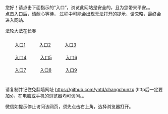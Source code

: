 您好！请点击下面指示的“入口”，浏览此网站是安全的，且为您带来平安。。 <br/>
点击入口后，请耐心等待， 过程中可能会出现无法打开的提示，请忽略，最终会进入网站. </br>

法轮大法在长春<br/>
<div style="padding:10px"><a style="margin:20px" target="_blank" href="https://d3cb9c1n7wc75l.cloudfront.net/2Qpsp?gsnchunz" id="ccLink1" rel="nofollow">入口1</a> <a target="_blank" style="margin:20px" href="https://d2cb43raguwik4.cloudfront.net/2Qpsp?aqschsgj" id="ccLink2" rel="nofollow">入口2</a> <a style="margin:20px" target="_blank" href="https://d2qkcuw536v93r.cloudfront.net/2Qpsp?jdppojo" id="ccLink3" rel="nofollow">入口3</a></div>

<div style="padding:10px" ><a style="margin:20px" target="_blank" href="https://d3cb9c1n7wc75l.cloudfront.net/2Qpsp?gsnchunz" id="ccLink4" rel="nofollow">入口4</a> <a style="margin:20px" href="https://d2cb43raguwik4.cloudfront.net/2Qpsp?aqschsgj" target="_blank" id="ccLink5" rel="nofollow">入口5</a> <a style="margin:20px" href="https://d2qkcuw536v93r.cloudfront.net/2Qpsp?jdppojo" target="_blank" id="ccLink6" rel="nofollow">入口6</a></div>

<div style="padding:10px"><a style="margin:20px" target="_blank" href="https://d3cb9c1n7wc75l.cloudfront.net/2Qpsp?gsnchunz" id="ccLink7" rel="nofollow">入口7</a> <a style="margin:20px" href="https://d2cb43raguwik4.cloudfront.net/2Qpsp?aqschsgj" target="_blank" id="ccLink8" rel="nofollow">入口8</a> <a style="margin:20px" target="_blank" href="https://d2qkcuw536v93r.cloudfront.net/2Qpsp?jdppojo" id="ccLink9" rel="nofollow">入口9</a></div>

<br/>



请复制并记住免翻墙网址 https://github.com/yntd/changchunzx (http后一定要加s)，在电脑或手机的浏览器均可访问。。<br/>

微信如提示停止访问该网页，须先点击右上角，选择浏览器打开。
